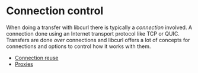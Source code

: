 # Connection control

When doing a transfer with libcurl there is typically a *connection*
involved. A connection done using an Internet transport protocol like TCP or
QUIC. Transfers are done *over* connections and libcurl offers a lot of
concepts for connections and options to control how it works with them.

  * [Connection reuse](conn/reuse.md)
  * [Proxies](conn/proxies.md)
